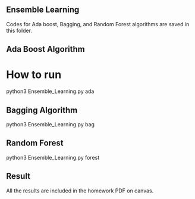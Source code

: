 ## Ensemble Learning
Codes for Ada boost, Bagging, and Random Forest algorithms are saved in this folder.
## Ada Boost Algorithm
# How to run
python3 Ensemble_Learning.py ada

## Bagging Algorithm
python3 Ensemble_Learning.py bag

## Random Forest
python3 Ensemble_Learning.py forest

## Result
All the results are included in the homework PDF on canvas.
